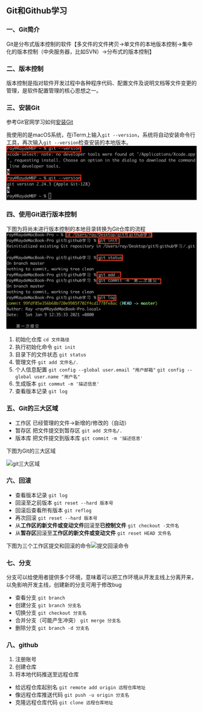## Git和Github学习
### 一、Git简介
Git是分布式版本控制的软件【多文件的文件拷贝->单文件的本地版本控制->集中化的版本控制（中央服务器，比如SVN）->分布式的版本控制】
### 二、版本控制
版本控制是指对软件开发过程中各种程序代码、配置文件及说明文档等文件变更的管理，是软件配置管理的核心思想之一。
### 三、安装Git
参考Git官网学习如何[安装Git](https://git-scm.com/book/zh/v2/%E8%B5%B7%E6%AD%A5-%E5%AE%89%E8%A3%85-Git)

我使用的是macOS系统，在iTerm上输入`git --version`，系统将自动安装命令行工具，再次输入`git --version`检查安装的本地版本。 ![macOS上安装Git](images/installgit.png)
### 四、使用Git进行版本控制
下图为将尚未进行版本控制的本地目录转换为Git仓库的流程
![初始化仓库](images/initrepo.png)
1. 初始化仓库
   ```cd 文件路径```
2. 执行初始化命令
   ```git init```
3. 目录下的文件状态
   ```git status```
4. 管理文件
   ```git add 文件名/.```
5. 个人信息配置
   ```git config --global user.email "用户邮箱"```
   ```git config --global user.name "用户名"```
6. 生成版本
   ```git commut -m '描述信息'```
7. 查看版本记录
   ```git log```
### 五、Git的三大区域
- 工作区
已经管理的文件->新增的/修改的（自动）
- 暂存区
把文件提交到暂存区
   ```git add 文件名/.```
- 版本库
把文件提交到版本库
   ```git commit -m '描述信息'```

下图为Git的三大区域

![git三大区域](images/threezones.png)
### 六、回滚
- 查看版本记录
   ```git log```
- 回滚至之前版本
   ```git reset --hard 版本号```
- 回滚后查看所有版本
   ```git reflog```
- 再次回滚
   ```git reset --hard 版本号```
- 从**工作区的新文件或变动文件**回滚至**已控制文件**
   ```git checkout -文件名```
- 从**暂存区**回滚至**工作区的新文件或变动文件**
   ```git reset HEAD 文件名```

下图为三个工作区提交和回滚的命令![提交回滚命令](images/rollback.png)
### 七、分支
分支可以给使用者提供多个环境，意味着可以把工作环境从开发主线上分离开来，以免影响开发主线，创建新的分支可用于修改bug

- 查看分支
   ```git branch```
- 创建分支
   ```git branch 分支名```
- 切换分支
   ```git checkout 分支名```
- 合并分支（可能产生冲突）
   ```git merge 分支名```
- 删除分支
   ```git branch -d 分支名```
### 八、github
1. 注册账号
2. 创建仓库
3. 将本地代码推送至远程仓库

- 给远程仓库起别名
   ```git remote add origin 远程仓库地址```
- 像远程仓库推送代码
   ```git push -u origin 分支名```
- 克隆远程仓库代码
   ```git clone 远程仓库地址```